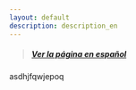 ```yaml
---
layout: default
description: description_en
---
```

> ##### [Ver la página en español](./indexes.html)

asdhjfqwjepoq
